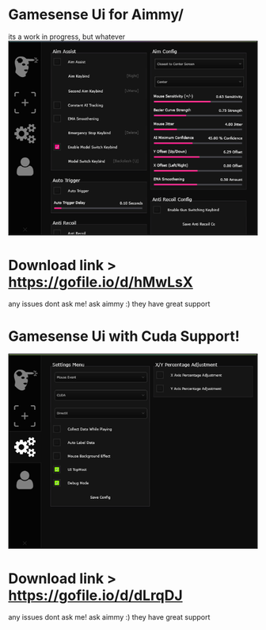 # Gamesense Ui for Aimmy/
its a work in progress, but whatever
![super cool](https://raw.githubusercontent.com/burycorpse/Aimmy-guis/main/adada.png)

# Download link > https://gofile.io/d/hMwLsX
any issues dont ask me! ask aimmy :) they have great support

# Gamesense Ui with Cuda Support!

![super cool](https://raw.githubusercontent.com/burycorpse/Aimmy-guis/main/image.png)

# Download  link > https://gofile.io/d/dLrqDJ
any issues dont ask me! ask aimmy :) they have great support

